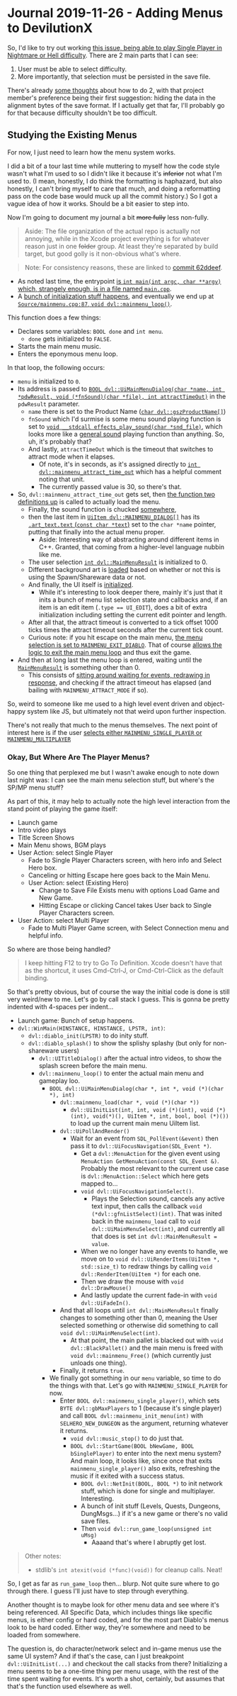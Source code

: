Journal 2019-11-26 - Adding Menus to DevilutionX
=======

So, I'd like to try out working [this issue, being able to play Single Player in Nightmare or Hell difficulty](https://github.com/diasurgical/devilutionX/issues/69).  There are 2 main parts that I can see:

1. User must be able to select difficulty.
2. More importantly, that selection must be persisted in the save file.

There's already [some thoughts](https://github.com/diasurgical/devilutionX/issues/69#issuecomment-533922177) about how to do 2, with that project member's preference being their first suggestion: hiding the data in the alignment bytes of the save format.  If I actually get that far, I'll probably go for that because difficulty shouldn't be too difficult.



## Studying the Existing Menus

For now, I just need to learn how the menu system works.

I did a bit of a tour last time while muttering to myself how the code style wasn't what I'm used to so I didn't like it because it's ~~inferior~~ not what I'm used to.  (I mean, honestly, I do think the formatting is haphazard, but also honestly, I can't bring myself to care that much, and doing a reformatting pass on the code base would muck up all the commit history.)  So I got a vague idea of how it works.  Should be a bit easier to step into.

Now I'm going to document my journal a bit ~~more fully~~ less non-fully.

> Aside: The file organization of the actual repo is actually not annoying, while in the Xcode project everything is for whatever reason just in one ~~folder~~ group.  At least they're separated by build target, but good golly is it non-obvious what's where.

> Note: For consistency reasons, these are linked to [commit 62ddeef](https://github.com/diasurgical/devilutionX/tree/6d22eefd414b8506b46696d31a6404b3d704b6d6).

- As noted last time, the entrypoint [is `int main(int argc, char **argv)` which, strangely enough, is in a file named `main.cpp`](https://github.com/diasurgical/devilutionX/blob/6d22eefd414b8506b46696d31a6404b3d704b6d6/SourceX/main.cpp#L28-L37).
- A [bunch of initialization stuff happens](https://github.com/diasurgical/devilutionX/blob/6d22eefd414b8506b46696d31a6404b3d704b6d6/Source/diablo.cpp#L302-L303), and eventually we end up at [`Source/mainmenu.cpp:87`, `void dvl::mainmenu_loop()`](https://github.com/diasurgical/devilutionX/blob/6d22eefd414b8506b46696d31a6404b3d704b6d6/Source/mainmenu.cpp#L87-L128).

This function does a few things:

- Declares some variables: `BOOL done` and `int menu`.
    - `done` gets initialized to `FALSE`.
- Starts the main menu music.
- Enters the eponymous menu loop.

In that loop, the following occurs:

- `menu` is initialized to `0`.
- Its address is passed to [`BOOL dvl::UiMainMenuDialog(char *name, int *pdwResult, void (*fnSound)(char *file), int attractTimeOut)`](https://github.com/diasurgical/devilutionX/blob/6d22eefd414b8506b46696d31a6404b3d704b6d6/SourceX/DiabloUI/mainmenu.cpp#L60-L79) in the `pdwResult` parameter.
    - `name` there is set to the Product Name ([`char dvl::gszProductName[]`](https://github.com/diasurgical/devilutionX/blob/6d22eefd414b8506b46696d31a6404b3d704b6d6/Source/init.cpp#L23))
    - `fnSound` which I'd surmise is some menu sound playing function is set to [`void __stdcall effects_play_sound(char *snd_file)`](https://github.com/diasurgical/devilutionX/blob/6d22eefd414b8506b46696d31a6404b3d704b6d6/Source/effects.cpp#L1236-L1252), which looks more like a [general sound](https://github.com/diasurgical/devilutionX/blob/6d22eefd414b8506b46696d31a6404b3d704b6d6/Source/effects.cpp#L16) playing function than anything.  So, uh, it's probably that?
    - And lastly, `attractTimeOut` which is the timeout that switches to attract mode when it elapses.
        - Of note, it's in seconds, as it's assigned directly to [`int dvl::mainmenu_attract_time_out`](https://github.com/diasurgical/devilutionX/blob/6d22eefd414b8506b46696d31a6404b3d704b6d6/SourceX/DiabloUI/mainmenu.cpp#L6) which has a helpful comment noting that unit.
        - The currently passed value is 30, so there's that.
- So, `dvl::mainmenu_attract_time_out` gets set, then [the function two definitions up](https://github.com/diasurgical/devilutionX/blob/6d22eefd414b8506b46696d31a6404b3d704b6d6/SourceX/DiabloUI/mainmenu.cpp#L39-L53) is called to actually load the menu.
    - Finally, the sound function is chucked [somewhere](https://github.com/diasurgical/devilutionX/blob/6d22eefd414b8506b46696d31a6404b3d704b6d6/SourceX/DiabloUI/diabloui.cpp#L39),
    - then the last item in [`UiItem dvl::MAINMENU_DIALOG[]`](https://github.com/diasurgical/devilutionX/blob/6d22eefd414b8506b46696d31a6404b3d704b6d6/SourceX/DiabloUI/mainmenu.cpp#L17-L22) has its [`.art_text.text` (`const char *text`)](https://github.com/diasurgical/devilutionX/blob/6d22eefd414b8506b46696d31a6404b3d704b6d6/SourceX/DiabloUI/ui_item.h#L134) set to the `char *name` pointer, putting that finally into the actual menu proper.
        - Aside: Interesting way of abstracting around different items in C++.  Granted, that coming from a higher-level language nubbin like me.
    - The user selection [`int dvl::MainMenuResult`](https://github.com/diasurgical/devilutionX/blob/6d22eefd414b8506b46696d31a6404b3d704b6d6/SourceX/DiabloUI/mainmenu.cpp#L9) is initialized to 0.
    - Different background art is [loaded](https://github.com/diasurgical/devilutionX/blob/6d22eefd414b8506b46696d31a6404b3d704b6d6/SourceX/DiabloUI/diabloui.cpp#L497-L508) based on whether or not this is using the Spawn/Shareware data or not.
    - And finally, the UI itself is [initialized](https://github.com/diasurgical/devilutionX/blob/6d22eefd414b8506b46696d31a6404b3d704b6d6/SourceX/DiabloUI/diabloui.cpp#L69-L96).
        - While it's interesting to look deeper there, mainly it's just that it inits a bunch of menu list selection state and callbacks and, if an item is an edit item (`.type == UI_EDIT`), does a bit of extra initialization including setting the current edit pointer and length.
    - After all that, the attract timeout is converted to a tick offset 1000 ticks times the attract timeout seconds after the current tick count.
    - Curious note: if you hit escape on the main menu, [the menu selection is set to `MAINMENU_EXIT_DIABLO`](https://github.com/diasurgical/devilutionX/blob/6d22eefd414b8506b46696d31a6404b3d704b6d6/SourceX/DiabloUI/mainmenu.cpp#L29-L32).  That of course [allows the logic to exit the main menu loop](https://github.com/diasurgical/devilutionX/blob/6d22eefd414b8506b46696d31a6404b3d704b6d6/Source/mainmenu.cpp#L121-L123) and thus exit the game.
- And then at long last the menu loop is entered, waiting until the [`MainMenuResult`](https://github.com/diasurgical/devilutionX/blob/6d22eefd414b8506b46696d31a6404b3d704b6d6/SourceX/DiabloUI/mainmenu.cpp#L9) is something other than 0.
    - This consists of [sitting around waiting for events, redrawing in response](https://github.com/diasurgical/devilutionX/blob/6d22eefd414b8506b46696d31a6404b3d704b6d6/SourceX/DiabloUI/diabloui.cpp#L542-L551), and checking if the attract timeout has elapsed (and bailing with `MAINMENU_ATTRACT_MODE` if so).

So, weird to someone like me used to a high level event driven and object-happy system like JS, but ultimately not that weird upon further inspection.

There's not really that much to the menus themselves.  The next point of interest here is if the user [selects either `MAINMENU_SINGLE_PLAYER` or `MAINMENU_MULTIPLAYER`](https://github.com/diasurgical/devilutionX/blob/6d22eefd414b8506b46696d31a6404b3d704b6d6/Source/mainmenu.cpp#L101-L108)


### Okay, But Where Are The Player Menus?

So one thing that perplexed me but I wasn't awake enough to note down last night was: I can see the main menu selection stuff, but where's the SP/MP menu stuff?

As part of this, it may help to actually note the high level interaction from the stand point of playing the game itself:

- Launch game
- Intro video plays
- Title Screen Shows
- Main Menu shows, BGM plays
- User Action: select Single Player
    - Fade to Single Player Characters screen, with hero info and Select Hero box.
    - Canceling or hitting Escape here goes back to the Main Menu.
    - User Action: select (Existing Hero)
        - Change to Save File Exists menu with options Load Game and New Game.
        - Hitting Escape or clicking Cancel takes User back to Single Player Characters screen.
- User Action: select Multi Player
    - Fade to Multi Player Game screen, with Select Connection menu and helpful info.

So where are those being handled?

> I keep hitting F12 to try to Go To Definition.  Xcode doesn't have that as the shortcut, it uses Cmd-Ctrl-J, or Cmd-Ctrl-Click as the default binding.

So that's pretty obvious, but of course the way the initial code is done is still very weird/new to me.  Let's go by call stack I guess.  This is gonna be pretty indented with 4-spaces per indent...

- Launch game: Bunch of setup happens.
- `dvl::WinMain(HINSTANCE, HINSTANCE, LPSTR, int)`:
    - `dvl::diablo_init(LPSTR)` to do inity stuff.
    - `dvl::diablo_splash()` to show the splishy splashy (but only for non-shareware users)
        - `dvl::UITitleDialog()` after the actual intro videos, to show the splash screen before the main menu.
        - `dvl::mainmenu_loop()` to enter the actual main menu and gameplay loo.
            - `BOOL dvl::UiMainMenuDialog(char *, int *, void (*)(char *), int)`
                - `dvl::mainmenu_load(char *, void (*)(char *))`
                    - `dvl::UiInitList(int, int, void (*)(int), void (*)(int), void(*)(), UiItem *, int, bool, bool (*)())` to load up the current main menu UiItem list.
                - `dvl::UiPollAndRender()`
                    - Wait for an event from `SDL_PollEvent(&event)` then pass it to `dvl::UiFocusNavigation(SDL_Event *)`.
                        - Get a `dvl::MenuAction` for the given event using `MenuAction GetMenuAction(const SDL_Event &)`.  Probably the most relevant to the current use case is `dvl::MenuAction::Select` which here gets mapped to...
                        - `void dvl::UiFocusNavigationSelect()`.
                            - Plays the Selection sound, cancels any active text input, then calls the callback `void (*dvl::gfnListSelect)(int)`.  That was inited back in the `mainmenu_load` call to `void dvl::UiMainMenuSelect(int)`, and currently all that does is set `int dvl::MainMenuResult = value`.
                        - When we no longer have any events to handle, we move on to `void dvl::UiRenderItems(UiItem *, std::size_t)` to redraw things by calling `void dvl::RenderItem(UiItem *)` for each one.
                        - Then we draw the mouse with `void dvl::DrawMouse()`
                        - And lastly update the current fade-in with `void dvl::UiFadeIn()`.
                - And that all loops until `int dvl::MainMenuResult` finally changes to something other than 0, meaning the User selected something or otherwise did something to call `void dvl::UiMainMenuSelect(int)`.
                    - At that point, the main pallet is blacked out with `void dvl::BlackPallet()` and the main menu is freed with `void dvl::mainmenu_Free()` (which currently just unloads one thing).
                - Finally, it returns `true`.
            - We finally got something in our `menu` variable, so time to do the things with that.  Let's go with `MAINMENU_SINGLE_PLAYER` for now.
                - Enter `BOOL dvl::mainmenu_single_player()`, which sets `BYTE dvl::gbMaxPlayers` to 1 (because it's single player) and call `BOOL dvl::mainmenu_init_menu(int)` with `SELHERO_NEW_DUNGEON` as the argument, returning whatever it returns.
                    - `void dvl::music_stop()` to do just that.
                    - `BOOL dvl::StartGame(BOOL bNewGame, BOOL bSinglePlayer)` to enter into the next menu system?  And main loop, it looks like, since once that exits `mainmenu_single_player()` also exits, refreshing the music if it exited with a success status.
                        - `BOOL dvl::NetInit(BOOL, BOOL *)` to init network stuff, which is done for single and multiplayer.  Interesting.
                        - A bunch of init stuff (Levels, Quests, Dungeons, DungMsgs...) if it's a new game or there's no valid save files.
                        - Then `void dvl::run_game_loop(unsigned int uMsg)`
                            - Aaaand that's where I abruptly get lost.

> Other notes:
>
> - stdlib's `int atexit(void (*func)(void))` for cleanup calls.  Neat!

So, I get as far as `run_game_loop` then... blurp.  Not quite sure where to go through there.  I guess I'll just have to step through everything.

Another thought is to maybe look for other menu data and see where it's being referenced.  All Specific Data, which includes things like specific menus, is either config or hard coded, and for the most part Diablo's menus look to be hard coded.  Either way, they're somewhere and need to be loaded from somewhere.

The question is, do character/network select and in-game menus use the same UI system?  And if that's the case, can I just breakpoint `dvl::UiInitList(...)` and checkout the call stacks from there?  Initializing a menu seems to be a one-time thing per menu usage, with the rest of the time spent waiting for events.  It's worth a shot, certainly, but assumes that that's the function used elsewhere as well.

